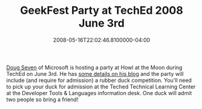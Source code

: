 ﻿---
title: GeekFest Party at TechEd 2008 June 3rd
date: "2008-05-16T22:02:46.8100000-04:00"
description: Doug Seven of Microsoft is hosting a party at Howl at the Moon during TechEd on June 3rd. He has some details on his blog and the party will include (and require for admission) a rubber duck competition.
featuredImage: img/geekfest-party-at-teched-2008-june-3rd-featured.png
---

[Doug Seven](http://www.dougseven.com/) of Microsoft is hosting a party at Howl at the Moon during TechEd on June 3rd. He has [some details on his blog](http://www.dougseven.com/blog/2008/05/geekfest-party.html) and the party will include (and require for admission) a rubber duck competition. You'll need to pick up your duck for admission at the Teched Technical Learning Center at the Developer Tools & Languages information desk. One duck will admit two people so bring a friend!

